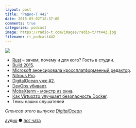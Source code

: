 ```yaml
---
layout: post
title: "Радио-Т 442"
date: 2015-05-02T18:37:00
comments: true
categories: podcast
image: https://radio-t.com/images/radio-t/rt442.jpg
filename: rt_podcast442
---
```

![](https://radio-t.com/images/radio-t/rt442.jpg)

* [Rust](http://www.rust-lang.org) – зачем, почему и для кого? Гость в студии.
* [Build 2015](http://habrahabr.ru/company/microsoft/blog/257029/).
* [Microsoft анонсировала кроссплатформенный редактор](http://habrahabr.ru/post/257011/).
* [Nitrous Pro](https://pro.nitrous.io/).
* [DigitalOcean уже #2](http://news.netcraft.com/archives/2015/05/01/digitalocean-becomes-the-second-largest-hosting-company-in-the-world.html).
* [DevOps убивает](http://jeffknupp.com/blog/2014/04/15/how-devops-is-killing-the-developer/).
* [MobaXterm - монстр из окна](http://www.kitploit.com/2015/04/mobaxterm-terminal-for-windows-with-x11.html).
* [Как Virtuozzo улучшает безопасность Docker](http://habrahabr.ru/company/parallels/blog/256961/).
* Темы наших слушателей

_Спонсор этого выпуска [DigitalOcean](https://www.digitalocean.com)_

[аудио](http://cdn.radio-t.com/rt_podcast442.mp3) ● [лог чата](http://chat.radio-t.com/logs/radio-t-442.html)
<audio src="http://cdn.radio-t.com/rt_podcast442.mp3" preload="none"></audio>
